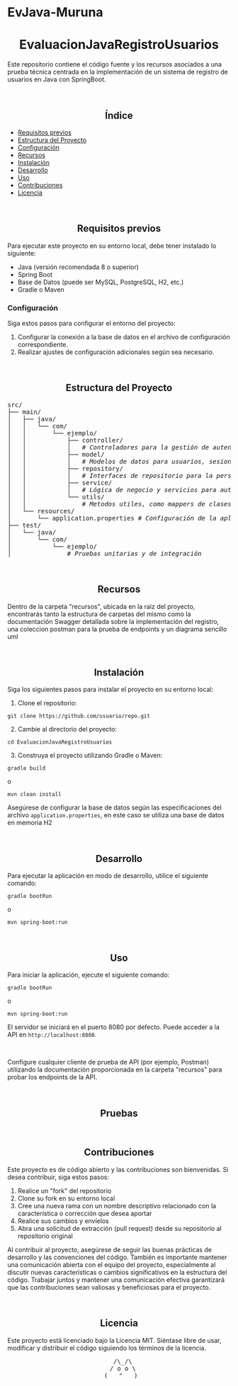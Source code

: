 # EvJava-Muruna
<h1 align="center">EvaluacionJavaRegistroUsuarios</h1>
<!-- descripcion  -->
<p>Este repositorio contiene el código fuente y los recursos asociados a una prueba técnica centrada en la implementación de un sistema de registro de usuarios en Java con SpringBoot.</p>
<!--  -->
<br>
<!-- Indice -->
<h2 align="center">Índice</h2>
<ul>
    <li><a href="#requisitos-previos">Requisitos previos</a></li>
    <li><a href="#estructura-del-proyecto">Estructura del Proyecto</a></li>
    <li><a href="#configuracion">Configuración</a></li>
    <li><a href="#recursos">Recursos</a></li>
    <li><a href="#instalación">Instalación</a></li>
    <li><a href="#desarollo">Desarrollo</a></li>
    <li><a href="#uso">Uso</a></li>
    <li><a href="#contribuciones">Contribuciones</a></li>
    <li><a href="#licencia">Licencia</a></li>
</ul>
<!--  -->
<br>
<!-- Requisitos previos -->
<h2 id="requisitos-previos" align="center">Requisitos previos</h2>
<p>Para ejecutar este proyecto en su entorno local, debe tener instalado lo siguiente:</p>
<ul>
    <li>Java (versión recomendada 8 o superior)</li>
    <li>Spring Boot</li>
    <li>Base de Datos (puede ser MySQL, PostgreSQL, H2, etc.)</li>
    <li>Gradle o Maven</li>
</ul>
<h3 id="configuracion">Configuración</h3>
<p>Siga estos pasos para configurar el entorno del proyecto:</p>
<ol>
    <li>Configurar la conexión a la base de datos en el archivo de configuración correspondiente.</li>
    <li>Realizar ajustes de configuración adicionales según sea necesario.</li>
</ol>
<!--                   -->
<br>
<!-- Estructura del Proyecto -->
<h2 id="estructura-del-proyecto" align="center">Estructura del Proyecto</h2>
<pre>
src/
├── main/
│   ├── java/
│   │   └── com/
│   │       └── ejemplo/
│   │           ├── controller/
│   │           │   <i># Controladores para la gestión de autenticación y registro</i>
│   │           ├── model/
│   │           │   <i># Modelos de datos para usuarios, sesiones, respuestas, etc.</i>
│   │           ├── repository/
│   │           │   <i># Interfaces de repositorio para la persistencia de datos</i>
│   │           ├── service/
│   │           │   <i># Lógica de negocio y servicios para autenticación y registro</i>
│   │           └── utils/
│   │               <i># Metodos utiles, como mappers de clases, validaciones personalizadas </i>
│   └── resources/
│       └── application.properties <i># Configuración de la aplicación, incluyendo la configuración de la base de datos</i>
├── test/
│   └── java/
│       └── com/
│           └── ejemplo/
│               <i># Pruebas unitarias y de integración</i>
</pre>
<!--                   -->
<br>
<!-- Recursos -->
<h2 id="recursos" align="center">Recursos</h2>
<p>Dentro de la carpeta "recursos", ubicada en la raíz del proyecto, encontrarás tanto la estructura de carpetas del mismo como la documentación Swagger detallada sobre la implementación del registro, una coleccion postman para la prueba de endpoints y un diagrama sencillo uml</p>
<!--  -->
<br>
<!-- Instalación -->
<h2 id="instalación" align="center">Instalación</h2>
<p>Siga los siguientes pasos para instalar el proyecto en su entorno local:</p>
<ol>
    <li>Clone el repositorio:</li>
</ol>
<pre><code>git clone https://github.com/usuario/repo.git</code></pre>
<ol start="2">
    <li>Cambie al directorio del proyecto:</li>
</ol>
<pre><code>cd EvaluacionJavaRegistroUsuarios</code></pre>
<ol start="3">
    <li>Construya el proyecto utilizando Gradle o Maven:</li>
</ol>
<pre><code>gradle build</code></pre>
<p>o</p>
<pre><code>mvn clean install</code></pre>
<p>Asegúrese de configurar la base de datos según las especificaciones del archivo <code>application.properties</code>, en este caso se utiliza una base de datos en memoria H2</p>
<!--  -->
<br>
<!-- Desarrollo -->
<h2 id="desarollo" align="center">Desarrollo</h2>
<p>Para ejecutar la aplicación en modo de desarrollo, utilice el siguiente comando:</p>
<pre><code>gradle bootRun</code></pre>
<p>o</p>
<pre><code>mvn spring-boot:run</code></pre>
<!--  -->
<br>
<!-- Uso -->
<h2 id="uso" align="center">Uso</h2>
<p>Para iniciar la aplicación, ejecute el siguiente comando:</p>
<pre><code>gradle bootRun</code></pre>
<p>o</p>
<pre><code>mvn spring-boot:run</code></pre>
<p>El servidor se iniciará en el puerto 8080 por defecto. Puede acceder a la API en <code>http://localhost:8080</code>.</p>
<br>
<p>Configure cualquier cliente de prueba de API (por ejemplo, Postman) utilizando la documentación proporcionada en la carpeta "recursos" para probar los endpoints de la API.</p>
<!--  -->
<br>
<!-- Pruebas -->
<h2 id="pruebas" align="center">Pruebas</h2>
<!--  -->
<br>
<!-- Contribuciones -->
<h2 id="contribuciones" align="center">Contribuciones</h2>
<p>Este proyecto es de código abierto y las contribuciones son bienvenidas. Si desea contribuir, siga estos pasos:</p>
<ol>
    <li>Realice un "fork" del repositorio</li>
    <li>Clone su fork en su entorno local</li>
    <li>Cree una nueva rama con un nombre descriptivo relacionado con la característica o corrección que desea aportar</li>
    <li>Realice sus cambios y envíelos</li>
    <li>Abra una solicitud de extracción (pull request) desde su repositorio al repositorio original</li>
</ol>
<p>Al contribuir al proyecto, asegúrese de seguir las buenas prácticas de desarrollo y las convenciones del código. También es importante mantener una comunicación abierta con el equipo del proyecto, especialmente al discutir nuevas características o cambios significativos en la estructura del código. Trabajar juntos y mantener una comunicación efectiva garantizará que las contribuciones sean valiosas y beneficiosas para el proyecto.</p>
<!--  -->
<br>
<!-- Licencia -->
<h2 id="licencia" align="center">Licencia</h2>
<p>Este proyecto está licenciado bajo la Licencia MIT. Siéntase libre de usar, modificar y distribuir el código siguiendo los términos de la licencia.</p>
<pre align="center">
    /\_/\  
   / o o \ 
  (   "   ) 
</pre>
